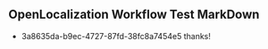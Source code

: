 ## OpenLocalization Workflow Test MarkDown
* 3a8635da-b9ec-4727-87fd-38fc8a7454e5 thanks!

<!--HONumber=Jul16_HO3-->


